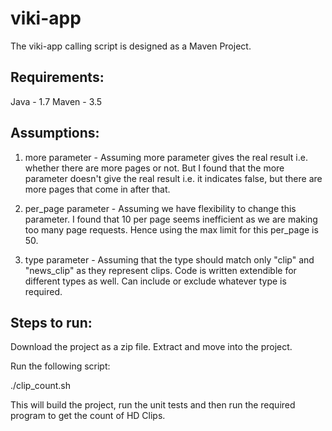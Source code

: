 # viki-app

The viki-app calling script is designed as a Maven Project.

## Requirements:
Java - 1.7
Maven - 3.5

## Assumptions:
1. more parameter - Assuming more parameter gives the real result i.e. whether there are more pages or not.
But I found that the more parameter doesn't give the real result i.e. it indicates false, but there are more pages that come in after that.

2. per_page parameter - Assuming we have flexibility to change this parameter.
I found that 10 per page seems inefficient as we are making too many page requests. Hence using the max limit for this per_page is 50.

3. type parameter - Assuming that the type should match only "clip" and "news_clip" as they represent clips. Code is written extendible for different
types as well. Can include or exclude whatever type is required.

## Steps to run:

Download the project as a zip file. Extract and move into the project.

Run the following script:

./clip_count.sh

This will build the project, run the unit tests and then run the required program to get the count of HD Clips.


